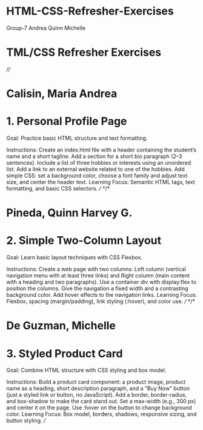 # HTML-CSS-Refresher-Exercises
Group-7
Andrea
Quinn
Michelle

# TML/CSS Refresher Exercises

*//*
# Calisin, Maria Andrea
# 1. Personal Profile Page
Goal: Practice basic HTML structure and text formatting.

Instructions:
Create an index.html file with a header containing the student’s name and a short tagline.
Add a section for a short bio paragraph (2–3 sentences).
Include a list of three hobbies or interests using an unordered list.
Add a link to an external website related to one of the hobbies.
Add simple CSS: set a background color, choose a font family and adjust text size, and center the header text.
Learning Focus: Semantic HTML tags, text formatting, and basic CSS selectors.
*\/*
*/\*
# Pineda, Quinn Harvey G.
# 2. Simple Two-Column Layout
Goal: Learn basic layout techniques with CSS Flexbox.

Instructions:
Create a web page with two columns: Left column (vertical navigation menu with at least three links) and Right column (main content with a heading and two paragraphs).
Use a container div with display:flex to position the columns.
Give the navigation a fixed width and a contrasting background color.
Add hover effects to the navigation links.
Learning Focus: Flexbox, spacing (margin/padding), link styling (:hover), and color use.
*\/*
*/\*
# De Guzman, Michelle
# 3. Styled Product Card
Goal: Combine HTML structure with CSS styling and box model.

Instructions:
Build a product card component: a product image, product name as a heading, short description paragraph, and a “Buy Now” button (just a styled link or button, no JavaScript).
Add a border, border-radius, and box-shadow to make the card stand out.
Set a max-width (e.g., 300 px) and center it on the page.
Use :hover on the button to change background color.
Learning Focus: Box model, borders, shadows, responsive sizing, and button styling.
*\/*
